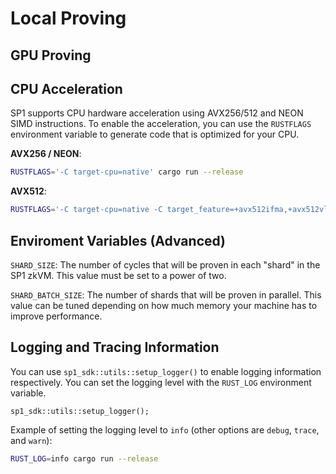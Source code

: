 # Local Proving

## GPU Proving

## CPU Acceleration

SP1 supports CPU hardware acceleration using AVX256/512 and NEON SIMD instructions. To enable the acceleration, you can use the `RUSTFLAGS` environment variable to generate code that is optimized for your CPU.

**AVX256 / NEON**:
```bash
RUSTFLAGS='-C target-cpu=native' cargo run --release
```

**AVX512**:
```bash
RUSTFLAGS='-C target-cpu=native -C target_feature=+avx512ifma,+avx512vl' cargo run --release
```

## Enviroment Variables (Advanced)

`SHARD_SIZE`: The number of cycles that will be proven in each "shard" in the SP1 zkVM. This value
must be set to a power of two. 

`SHARD_BATCH_SIZE`: The number of shards that will be proven in parallel. This value can be tuned
depending on how much memory your machine has to improve performance.


## Logging and Tracing Information

You can use `sp1_sdk::utils::setup_logger()` to enable logging information respectively. You can set the logging level with the `RUST_LOG` environment variable.

```rust,noplayground
sp1_sdk::utils::setup_logger();
```

Example of setting the logging level to `info` (other options are `debug`, `trace`, and `warn`):

```bash
RUST_LOG=info cargo run --release
```